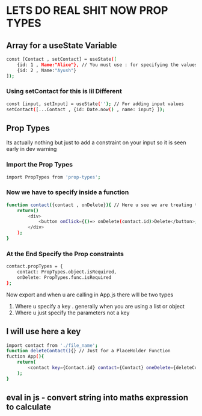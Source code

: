 # LETS DO REAL SHIT NOW PROP TYPES

## Array for a useState Variable

```bash
const [Contact , setContact] = useState([
    {id: 1 , Name:"Alice"}, // You must use : for specifying the values inside an object variable
    {id: 2 , Name:"Ayush"}
]);
```

### Using setContact     for this is lil Different
```bash
const [input, setInput] = useState(''); // For adding input values
setContact([...Contact , {id: Date.now() , name: input} ]);
```

## Prop Types 
Its actually nothing but just to add a constraint on your input so it is seen early in dev warning

### Import the Prop Types
```bash
import PropTypes from 'prop-types';
```

### Now we have to specify inside a function
```bash
function contact({contact , onDelete}){ // Here u see we are treating the onDelete as a Function type , it is used a function
    return()
        <div>
            <button onClick={()=> onDelete(contact.id)>Delete</button>;
        </div>
    );
}
```

### At the End Specify the Prop constraints
```bash
contact.propTypes = {
    contact: PropTypes.object.isRequired,
    onDelete: PropTypes.func.isRequired
};
```

Now export and when u are calling in App.js there wlll be two types
1. Where u specify a key . generally when you are using a list or object
2. Where u just specify the parameters not a key

## I will use here a key
```bash
import contact from './file_name';
function deleteContact(){} // Just for a PlaceHolder Function
fuction App(){
    return(
        <contact key={Contact.id} contact={Contact} oneDelete={deleteContact}>
    );
}
```

## eval in js - convert string into maths expression to calculate











